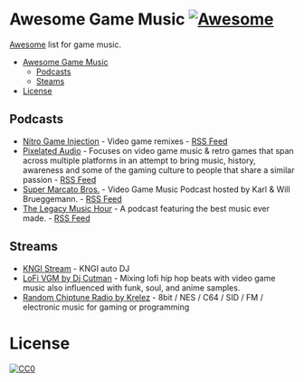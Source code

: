 Awesome Game Music [![Awesome](https://cdn.rawgit.com/sindresorhus/awesome/d7305f38d29fed78fa85652e3a63e154dd8e8829/media/badge.svg)](https://github.com/sindresorhus/awesome)
=============

[Awesome](https://github.com/sindresorhus/awesome) list for game music.

- [Awesome Game Music](#awesome-game-music)
    - [Podcasts](#podcasts)
    - [Steams](#Streams)
- [License](#license)


## Podcasts

* [Nitro Game Injection](https://kngi.org/category/shows/) - Video game remixes - [RSS Feed](http://feeds.feedburner.com/nitrogameinjection)
* [Pixelated Audio](https://pixelatedaudio.com/episodes/) - Focuses on video game music & retro games that span across multiple platforms in an attempt to bring music, history, awareness and some of the gaming culture to people that share a similar passion - [RSS Feed](http://www.pixelatedaudio.com/feed/podcast/)
* [Super Marcato Bros.](http://www.supermarcatobros.com/podcast/) - Video Game Music Podcast hosted by Karl & Will Brueggemann. - [RSS Feed]()
* [The Legacy Music Hour](https://legacymusichour.blogspot.com/) - A podcast featuring the best music ever made. - [RSS Feed](http://feeds.feedburner.com/LegacyMusicHour)

## Streams

* [KNGI Stream](http://139.162.242.244:8014/autodj) - KNGI auto DJ
* [LoFi VGM by Dj Cutman](https://youtu.be/R6W2BckoiSk) - Mixing lofi hip hop beats with video game music also influenced with funk, soul, and anime samples. 
* [Random Chiptune Radio by Krelez](https://youtu.be/bltoSPRSGv8) - 8bit / NES / C64 / SID / FM / electronic music for gaming or programming

# License

[![CC0](http://i.creativecommons.org/p/zero/1.0/88x31.png)](http://creativecommons.org/publicdomain/zero/1.0/)
